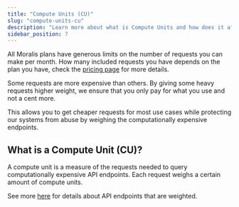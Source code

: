```yaml
---
title: "Compute Units (CU)"
slug: "compute-units-cu"
description: "Learn more about what is Compute Units and how does it affects your pricing."
sidebar_position: 7
---
```

All Moralis plans have generous limits on the number of requests you can make per month. How many included requests you have depends on the plan you have, check the [pricing page](https://moralis.io/pricing) for more details.

Some requests are more expensive than others. By giving some heavy requests higher weight, we ensure that you only pay for what you use and not a cent more. 

This allows you to get cheaper requests for most use cases while protecting our systems from abuse by weighing the computationally expensive endpoints.

## What is a Compute Unit (CU)?

A compute unit is a measure of the requests needed to query computationally expensive API endpoints. Each request weighs a certain amount of compute units.

See more [here](/reference/compute-units) for details about API endpoints that are weighted.